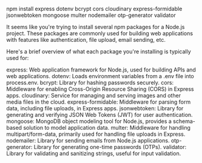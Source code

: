 npm install express dotenv bcrypt cors cloudinary express-formidable jsonwebtoken mongoose multer nodemailer otp-generator validator

It seems like you're trying to install several npm packages for a Node.js project. These packages are commonly used for building web applications with features like authentication, file upload, email sending, etc.

Here's a brief overview of what each package you're installing is typically used for:

express: Web application framework for Node.js, used for building APIs and web applications.
dotenv: Loads environment variables from a .env file into process.env.
bcrypt: Library for hashing passwords securely.
cors: Middleware for enabling Cross-Origin Resource Sharing (CORS) in Express apps.
cloudinary: Service for managing and serving images and other media files in the cloud.
express-formidable: Middleware for parsing form data, including file uploads, in Express apps.
jsonwebtoken: Library for generating and verifying JSON Web Tokens (JWT) for user authentication.
mongoose: MongoDB object modeling tool for Node.js, provides a schema-based solution to model application data.
multer: Middleware for handling multipart/form-data, primarily used for handling file uploads in Express.
nodemailer: Library for sending emails from Node.js applications.
otp-generator: Library for generating one-time passwords (OTPs).
validator: Library for validating and sanitizing strings, useful for input validation.